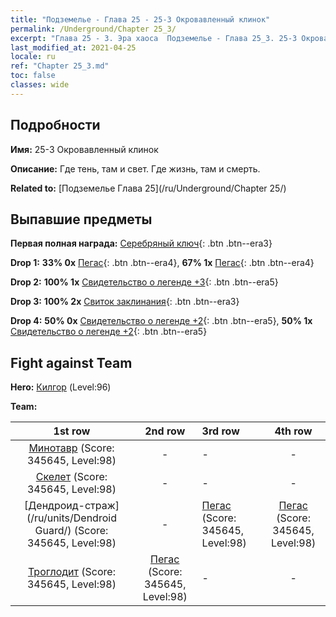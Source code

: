 ```yaml
---
title: "Подземелье - Глава 25 - 25-3 Окровавленный клинок"
permalink: /Underground/Chapter 25_3/
excerpt: "Глава 25 - 3. Эра хаоса  Подземелье - Глава 25_3. 25-3 Окровавленный клинок"
last_modified_at: 2021-04-25
locale: ru
ref: "Chapter 25_3.md"
toc: false
classes: wide
---
```


## Подробности

 **Имя:** 25-3 Окровавленный клинок

 **Описание:** Где тень, там и свет. Где жизнь, там и смерть.

 **Related to:** [Подземелье Глава 25](/ru/Underground/Chapter 25/)

## Выпавшие предметы

 **Первая полная награда:** [Серебряный ключ](/ItemsRU/con_693/){: .btn .btn--era3}

 **Drop 1:** **33% 0x** [Пегас](/ItemsRU/unt_202/){: .btn .btn--era4}, **67% 1x** [Пегас](/ItemsRU/unt_202/){: .btn .btn--era4}

 **Drop 2:** **100% 1x** [Свидетельство о легенде +3](/ItemsRU/mat_88/){: .btn .btn--era5}

 **Drop 3:** **100% 2x** [Свиток заклинания](/ItemsRU/con_694/){: .btn .btn--era3}

 **Drop 4:** **50% 0x** [Свидетельство о легенде +2](/ItemsRU/mat_81/){: .btn .btn--era5}, **50% 1x** [Свидетельство о легенде +2](/ItemsRU/mat_81/){: .btn .btn--era5}


## Fight against Team
 **Hero:** [Килгор](/ru/heroes/Kilgor/) (Level:96)

 **Team:**


  | 1st row | 2nd row | 3rd row | 4th row |
  |:----:|:----:|:----|:----:|
  | [Минотавр](/ru/units/Minotaur/) (Score: 345645, Level:98)  | - | - | - |
  | [Скелет](/ru/units/Skeleton/) (Score: 345645, Level:98)  | - | - | - |
  | [Дендроид-страж](/ru/units/Dendroid Guard/) (Score: 345645, Level:98)  | - | [Пегас](/ru/units/Pegasus/) (Score: 345645, Level:98)  | [Пегас](/ru/units/Pegasus/) (Score: 345645, Level:98)  |
  | [Троглодит](/ru/units/Troglodyte/) (Score: 345645, Level:98)  | [Пегас](/ru/units/Pegasus/) (Score: 345645, Level:98)  | - | - |


